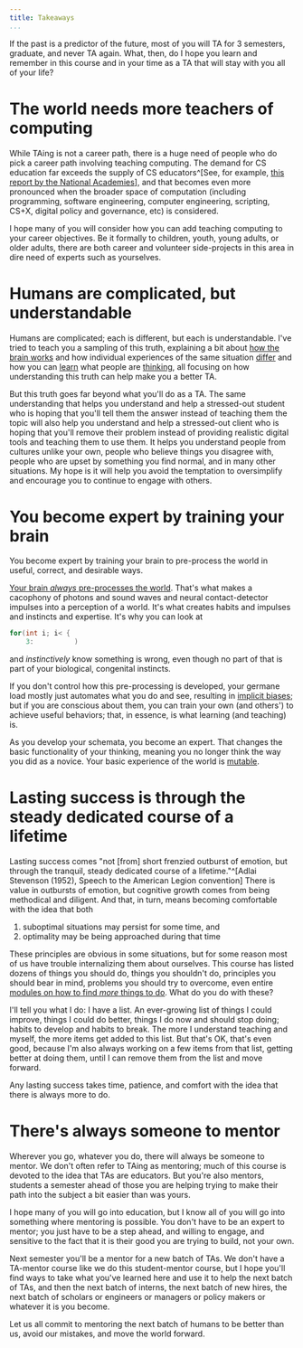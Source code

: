 ```yaml
---
title: Takeaways
...
```


If the past is a predictor of the future,
most of you will TA for 3 semesters, graduate, and never TA again.
What, then, do I hope you learn and remember in this course and in your time as a TA that will stay with you all of your life?

# The world needs more teachers of computing

While TAing is not a career path, there is a huge need of people who do pick a career path involving teaching computing.
The demand for CS education far exceeds the supply of CS educators^[See, for example, [this report by the National Academies](https://www.nap.edu/read/24926/)],
and that becomes even more pronounced when the broader space of computation
(including programming, software engineering, computer engineering, scripting, CS+X, digital policy and governance, etc)
is considered.

I hope many of you will consider how you can add teaching computing to your career objectives.
Be it formally to children, youth, young adults, or older adults, there are both career and volunteer side-projects in this area in dire need of experts such as yourselves.

# Humans are complicated, but understandable

Humans are complicated; each is different, but each is understandable.
I've tried to teach you a sampling of this truth,
explaining a bit about 
[how the brain works](clt.html)
and how individual experiences of the same situation [differ](micro.html)
and how you can [learn](clt-ta.html#listen-before-speaking) what people are [thinking](socratic.html),
all focusing on how understanding this truth can help make you a better TA.

But this truth goes far beyond what you'll do as a TA.
The same understanding that helps you understand and help a stressed-out student who is hoping that you'll tell them the answer instead of teaching them the topic
will also help you understand and help a stressed-out client who is hoping that you'll remove their problem instead of providing realistic digital tools and teaching them to use them.
It helps you understand people from cultures unlike your own,
people who believe things you disagree with,
people who are upset by something you find normal,
and in many other situations.
My hope is it will help you avoid the temptation to oversimplify
and encourage you to continue to engage with others.

# You become expert by training your brain

You become expert by training your brain to pre-process the world in useful, correct, and desirable ways.

[Your brain *always* pre-processes the world](ctl.html).
That's what makes a cacophony of photons and sound waves and neural contact-detector impulses into a perception of a world.
It's what creates habits and impulses and instincts and expertise.
It's why you can look at

```java
for(int i; i< {
    3:          )
```

and *instinctively* know something is wrong, even though no part of that is part of your biological, congenital instincts.

If you don't control how this pre-processing is developed,
your germane load mostly just automates what you do and see,
resulting in [implicit biases](ib.html);
but if you are conscious about them, you can train your own
(and others') to achieve useful behaviors;
that, in essence, is what learning (and teaching) is.

As you develop your schemata, you become an expert.
That changes the basic functionality of your thinking,
meaning you no longer think the way you did as a novice.
Your basic experience of the world is [mutable](clt.html#intrinsic-load-changes).

# Lasting success is through the steady dedicated course of a lifetime

Lasting success comes "not \[from] short frenzied outburst of emotion, but through the tranquil, steady dedicated course of a lifetime."^[Adlai Stevenson (1952), Speech to the American Legion convention]
There is value in outbursts of emotion,
but cognitive growth comes from being methodical and diligent.
And that, in turn, means becoming comfortable with the idea that both

1. suboptimal situations may persist for some time, and
1. optimality may be being approached during that time

These principles are obvious in some situations, but for some reason most of us have trouble internalizing them about ourselves.
This course has listed dozens of things you should do,
things you shouldn't do,
principles you should bear in mind,
problems you should try to overcome,
even entire [modules on how to find *more* things to do](vrf.html).
What do you do with these?

I'll tell you what I do:
I have a list.
An ever-growing list of things I could improve, things I could do better,
things I do now and should stop doing; habits to develop and habits to break.
The more I understand teaching and myself, the more items get added to this list.
But that's OK, that's even good,
because I'm also always working on a few items from that list,
getting better at doing them,
until I can remove them from the list and move forward.

Any lasting success takes time, patience, and comfort with the idea that there is always more to do.

# There's always someone to mentor

Wherever you go, whatever you do, there will always be someone to mentor.
We don't often refer to TAing as mentoring;
much of this course is devoted to the idea that TAs are educators.
But you're also mentors, students a semester ahead of those you are helping
trying to make their path into the subject a bit easier than was yours.

I hope many of you will go into education, but I know all of you will go into something where mentoring is possible.
You don't have to be an expert to mentor; you just have to be a step ahead, and willing to engage, and sensitive to the fact that it is their good you are trying to build, not your own.

Next semester you'll be a mentor for a new batch of TAs.
We don't have a TA-mentor course like we do this student-mentor course,
but I hope you'll find ways to take what you've learned here and use it to help the next batch of TAs,
and then the next batch of interns, the next batch of new hires,
the next batch of scholars or engineers or managers or policy makers or whatever it is you become.

Let us all commit to mentoring the next batch of humans
to be better than us, avoid our mistakes, and move the world forward.
